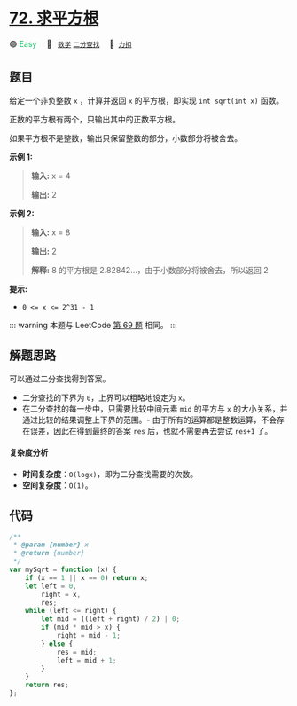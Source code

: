 # [72. 求平方根](https://2xiao.github.io/leetcode-js/offer2/jz_offer_II_072.html)

🟢 <font color=#15bd66>Easy</font>&emsp; 🔖&ensp; [`数学`](/tag/math.md) [`二分查找`](/tag/binary-search.md)&emsp; 🔗&ensp;[`力扣`](https://leetcode.cn/problems/jJ0w9p)

## 题目

给定一个非负整数 `x` ，计算并返回 `x` 的平方根，即实现 `int sqrt(int x)` 函数。

正数的平方根有两个，只输出其中的正数平方根。

如果平方根不是整数，输出只保留整数的部分，小数部分将被舍去。

**示例 1:**

> **输入:** x = 4
>
> **输出:** 2

**示例 2:**

> **输入:** x = 8
>
> **输出:** 2
>
> **解释:** 8 的平方根是 2.82842...，由于小数部分将被舍去，所以返回 2

**提示:**

- `0 <= x <= 2^31 - 1`

::: warning
本题与 LeetCode [第 69 题](../problem/0069.md) 相同。
:::

## 解题思路

可以通过二分查找得到答案。

- 二分查找的下界为 `0`，上界可以粗略地设定为 `x`。
- 在二分查找的每一步中，只需要比较中间元素 `mid` 的平方与 `x` 的大小关系，并通过比较的结果调整上下界的范围。- 由于所有的运算都是整数运算，不会存在误差，因此在得到最终的答案 `res` 后，也就不需要再去尝试 `res+1` 了。

#### 复杂度分析

- **时间复杂度**：`O(logx)`，即为二分查找需要的次数。
- **空间复杂度**：`O(1)`。

## 代码

```javascript
/**
 * @param {number} x
 * @return {number}
 */
var mySqrt = function (x) {
	if (x == 1 || x == 0) return x;
	let left = 0,
		right = x,
		res;
	while (left <= right) {
		let mid = ((left + right) / 2) | 0;
		if (mid * mid > x) {
			right = mid - 1;
		} else {
			res = mid;
			left = mid + 1;
		}
	}
	return res;
};
```
